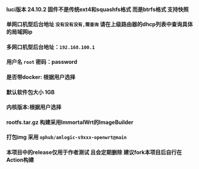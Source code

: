#### luci版本 24.10.2 固件不是传统ext4和squashfs格式 而是btrfs格式 支持快照
#### 单网口机型后台地址 `没有没有没有,需查询` 请在上级路由器的dhcp列表中查询具体的局域网ip
#### 多网口机型后台地址：`192.168.100.1`
#### 用户名 `root` 密码：password
#### 是否带docker: 根据用户选择
#### 默认软件包大小 1GB
#### 内核版本:根据用户选择
#### rootfs.tar.gz 构建采用ImmortalWrt的ImageBuilder
#### 打包img 采用 `ophub/amlogic-s9xxx-openwrt@main`

#### 本项目中的release仅用于作者测试 且会定期删除 建议fork本项目后自行在Action构建